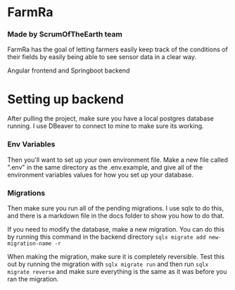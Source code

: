 # FarmRa
### Made by ScrumOfTheEarth team
FarmRa has the goal of letting farmers easily keep track of the conditions of their fields by easily being able to see sensor data in a clear way. 

Angular frontend and Springboot backend

# Setting up backend
After pulling the project, make sure you have a local postgres database running.
I use DBeaver to connect to mine to make sure its working.

### Env Variables

Then you'll want to set up your own environment file. Make a new file called ".env" in the same
directory as the .env.example, and give all of the environment variables values for how you
set up your database.

### Migrations

Then make sure you run all of the pending migrations. I use sqlx to do this, and there is a markdown
file in the docs folder to show you how to do that. 

If you need to modify the database, make a new migration. You can do this by running this command in the backend directory
`sqlx migrate add new-migration-name -r`

When making the migration, make sure it is completely reversible. Test this out by running the migration with
`sqlx migrate run`
and then run
`sqlx migrate reverse`
and make sure everything is the same as it was before you ran the migration.